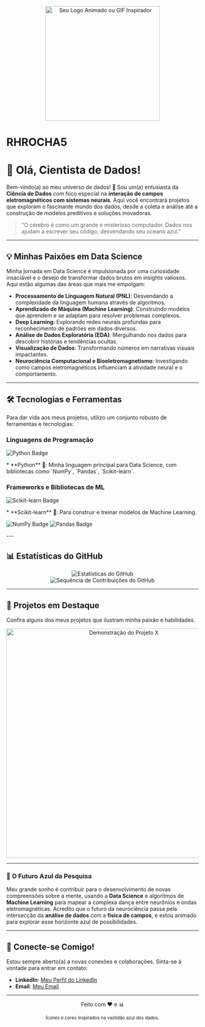 <p align="center">
  <img src="https://raw.githubusercontent.com/MicaelliCode/micaellicode/main/assets/developer-activity-green.svg" alt="Seu Logo Animado ou GIF Inspirador" width="300"/> 
  </p>

# RHROCHA5

# 🚀 Olá, Cientista de Dados!

Bem-vindo(a) ao meu universo de dados! 🌌 Sou um(a) entusiasta da **Ciência de Dados** com foco especial na **interação de campos eletromagnéticos com sistemas neurais**. Aqui você encontrará projetos que exploram o fascinante mundo dos dados, desde a coleta e análise até a construção de modelos preditivos e soluções inovadoras.

> "O cérebro é como um grande e misterioso computador. Dados nos ajudam a escrever seu código, desvendando seu oceano azul."

---

## 💡 Minhas Paixões em Data Science

Minha jornada em Data Science é impulsionada por uma curiosidade insaciável e o desejo de transformar dados brutos em insights valiosos. Aqui estão algumas das áreas que mais me empolgam:

* **Processamento de Linguagem Natural (PNL)**: Desvendando a complexidade da linguagem humana através de algoritmos.
* **Aprendizado de Máquina (Machine Learning)**: Construindo modelos que aprendem e se adaptam para resolver problemas complexos.
* **Deep Learning**: Explorando redes neurais profundas para reconhecimento de padrões em dados diversos.
* **Análise de Dados Exploratória (EDA)**: Mergulhando nos dados para descobrir histórias e tendências ocultas.
* **Visualização de Dados**: Transformando números em narrativas visuais impactantes.
* **Neurociência Computacional e Bioeletromagnetismo**: Investigando como campos eletromagnéticos influenciam a atividade neural e o comportamento.

---

## 🛠️ Tecnologias e Ferramentas

Para dar vida aos meus projetos, utilizo um conjunto robusto de ferramentas e tecnologias:

### Linguagens de Programação

<p align="left">
  <img src="https://img.shields.io/badge/Python-3776AB?style=for-the-badge&logo=python&logoColor=white" alt="Python Badge"/>
</p>
* **Python** 🐍: Minha linguagem principal para Data Science, com bibliotecas como `NumPy`, `Pandas`, `Scikit-learn`.

### Frameworks e Bibliotecas de ML

<p align="left">
  <img src="https://img.shields.io/badge/scikit--learn-F7931E?style=for-the-badge&logo=scikit-learn&logoColor=white" alt="Scikit-learn Badge"/>
</p>
* **Scikit-learn** 🧠: Para construir e treinar modelos de Machine Learning.

<p align="left">
  <img src="https://img.shields.io/badge/NumPy-013243?style=for-the-badge&logo=numpy&logoColor=white" alt="NumPy Badge"/>
  <img src="https://img.shields.io/badge/Pandas-150458?style=for-the-badge&logo=pandas&logoColor=white" alt="Pandas Badge"/>
</p>
---

## 📊 Estatísticas do GitHub

<p align="center">
  <img src="https://github-readme-stats.vercel.app/api?username=RHROCHA5&show_icons=true&theme=dark&include_all_commits=true&count_private=true" alt="Estatísticas do GitHub"/>
  <br>
  <img src="https://github-readme-streak-stats.herokuapp.com/?user=RHROCHA5&theme=dark" alt="Sequência de Contribuições do GitHub"/>
</p>

---

## 🔬 Projetos em Destaque

Confira alguns dos meus projetos que ilustram minha paixão e habilidades.
<p align="center">
  <img src="https://i.imgur.com/your-project-demo-gif.gif" alt="Demonstração do Projeto X" width="600"/> 
</p>

---

### 🔭 O Futuro Azul da Pesquisa

Meu grande sonho é contribuir para o desenvolvimento de novas compreensões sobre a mente, usando a **Data Science** e algoritmos de **Machine Learning** para mapear a complexa dança entre neurônios e ondas eletromagnéticas. Acredito que o futuro da neurociência passa pela intersecção da **análise de dados** com a **física de campos**, e estou animado para explorar esse horizonte azul de possibilidades.

---

## 🤝 Conecte-se Comigo!

Estou sempre aberto(a) a novas conexões e colaborações. Sinta-se à vontade para entrar em contato:

* **LinkedIn**: [Meu Perfil do LinkedIn](https://www.linkedin.com/in/rhuan-rocha-a24573223/)
* **Email**: [Meu Email](mailto:rhuanrc45@gmail.com)

---

<p align="center">
  Feito com ❤️ e 📊
</p>
<p align="center">
  <sub>Ícones e cores inspirados na vastidão azul dos dados.</sub>
</p>
